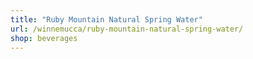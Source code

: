 ```yaml
---
title: "Ruby Mountain Natural Spring Water"
url: /winnemucca/ruby-mountain-natural-spring-water/
shop: beverages
---
```

